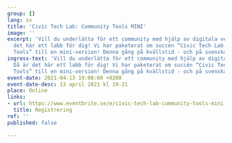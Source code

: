 ```yaml
---
group: []
lang: sv
title: 'Civic Tech Lab: Community Tools MINI'
image: ''
excerpt: 'Vill du underlätta för ett community med hjälp av digitala verktyg? Då är
  det här ett labb för dig! Vi har paketerat om succén “Civic Tech Lab: Community
  Tools” till en mini-version! Denna gång på kvällstid - och på svenska!'
ingress-text: 'Vill du underlätta för ett community med hjälp av digitala verktyg?
  Då är det här ett labb för dig! Vi har paketerat om succén “Civic Tech Lab: Community
  Tools” till en mini-version! Denna gång på kvällstid - och på svenska!'
event-date: 2021-04-13 19:00:00 +0200
event-date-desc: 13 april 2021 kl 19-21
place: Online
links:
- url: https://www.eventbrite.se/e/civic-tech-lab-community-tools-mini-biljetter-147972025311
  title: Registrering
ref: ''
published: false

---
```

